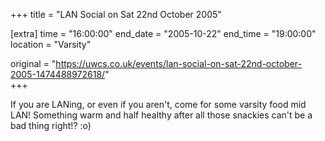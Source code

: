 +++
title = "LAN Social on Sat 22nd October 2005"

[extra]
time = "16:00:00"
end_date = "2005-10-22"
end_time = "19:00:00"
location = "Varsity"

original = "https://uwcs.co.uk/events/lan-social-on-sat-22nd-october-2005-1474488972618/"    
+++

If you are LANing, or even if you aren't, come for some varsity food mid LAN\! Something warm and half healthy after all those snackies can't be a bad thing right\!? :o)

